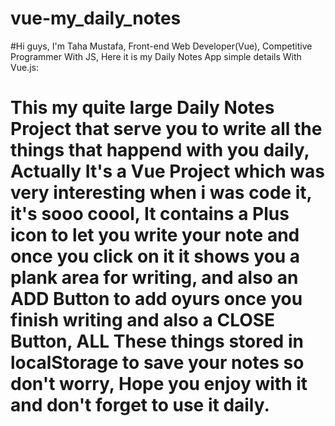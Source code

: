 # vue-my_daily_notes
#Hi guys, I'm Taha Mustafa, Front-end Web Developer(Vue), Competitive Programmer With JS, Here it is my Daily Notes App simple details With Vue.js: 
<h1>This my quite large Daily Notes Project that serve you to write all the things that happend with you daily, Actually It's a Vue Project which was very interesting when i was code it, it's sooo coool, It contains a Plus icon to let you write your note and once you click on it it shows you a plank area for writing, and also an ADD Button to add oyurs once you finish writing and also a CLOSE Button, ALL These things stored in localStorage to save your notes so don't worry, Hope you enjoy with it and don't forget to use it daily.</h1>
